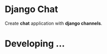 # Django Chat
Create <b>chat</b> application with <b>django channels</b>.


#
# Developing ...

<!-- 
for user guid
docker run -p 6379:6379 -d redis:5
install webdriver for test codes https://chromedriver.chromium.org/
copy "chromedriver" binary file in env/bin/ path!
python manage.py test

scroll to end of page and end of frame
full test app
full auto test for app
good style for chats
optimize css,js,html codes
-->